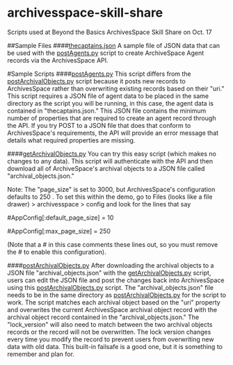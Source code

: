 # archivesspace-skill-share
Scripts used at Beyond the Basics ArchivesSpace Skill Share on Oct. 17

##Sample Files
####[thecaptains.json](thecaptains.json)
A sample file of JSON data that can be used with the [postAgents.py](postAgents.py) script to create ArchiveSpace Agent records via the ArchivesSpace API.

#Sample Scripts
####[postAgents.py](postAgents.py)
This script differs from the [postArchivalObjects.py](postArchivalObjects.py) script because it posts new records to ArchivesSpace rather than overwriting existing records based on their "uri."  This script requires a JSON file of agent data to be placed in the same directory as the script you will be running, in this case, the agent data is contained in "thecaptains.json."  This JSON file contains the minimum number of properties that are required to create an agent record through the API.  If you try POST to a JSON file that does that conform to ArchivesSpace's requirements, the API will provide an error message that details what required properties are missing.

####[getArchivalObjects.py](getArchivalObjects.py)
You can try this easy script (which makes no changes to any data). This script will authenticate with the API and then download all of ArchiveSpace's archival objects to a JSON file called "archival_objects.json." 

Note: The "page_size" is set to 3000, but ArchivesSpace's configuration defaults to 250 .
To set this within the demo, go to Files (looks like a file drawer) > archivesspace > config and look for the lines that say 

\#AppConfig[:default_page_size] = 10

\#AppConfig[:max_page_size] = 250

(Note that a # in this case comments these lines out, so you must remove the # to enable this configuration). 

####[postArchivalObjects.py](postArchivalObjects.py)
After downloading the archival objects to a JSON file "archival_objects.json" with the [getArchivalObjects.py](getArchivalObjects.py) script, users can edit the JSON file and post the changes back into ArchivesSpace using this [postArchivalObjects.py](postArchivalObjects.py) script. The "archival_objects.json" file needs to be in the same directory as [postArchivalObjects.py](postArchivalObjects.py) for the script to work. The script matches each archival object based on the "uri" property and overwrites the current ArchivesSpace archival object record with the archival object record contained in the "archival_objects.json."  The "lock_version" will also need to match between the two archival objects records or the record will not be overwritten. The lock version changes every time you modify the record to prevent users from overwriting new data with old data. This built-in failsafe is a good one, but it is something to remember and plan for.



